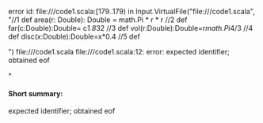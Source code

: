 error id: file://<WORKSPACE>/code1.scala:[179..179) in Input.VirtualFile("file://<WORKSPACE>/code1.scala", "//1 
def area(r: Double): Double = math.Pi * r * r
//2
def far(c:Double):Double= c*1.8*32
//3
def vol(r:Double):Double=r*math.Pi*4/3
//4
def disc(x:Double):Double=x*0.4
//5
def 

")
file://<WORKSPACE>/code1.scala
file://<WORKSPACE>/code1.scala:12: error: expected identifier; obtained eof

^
#### Short summary: 

expected identifier; obtained eof